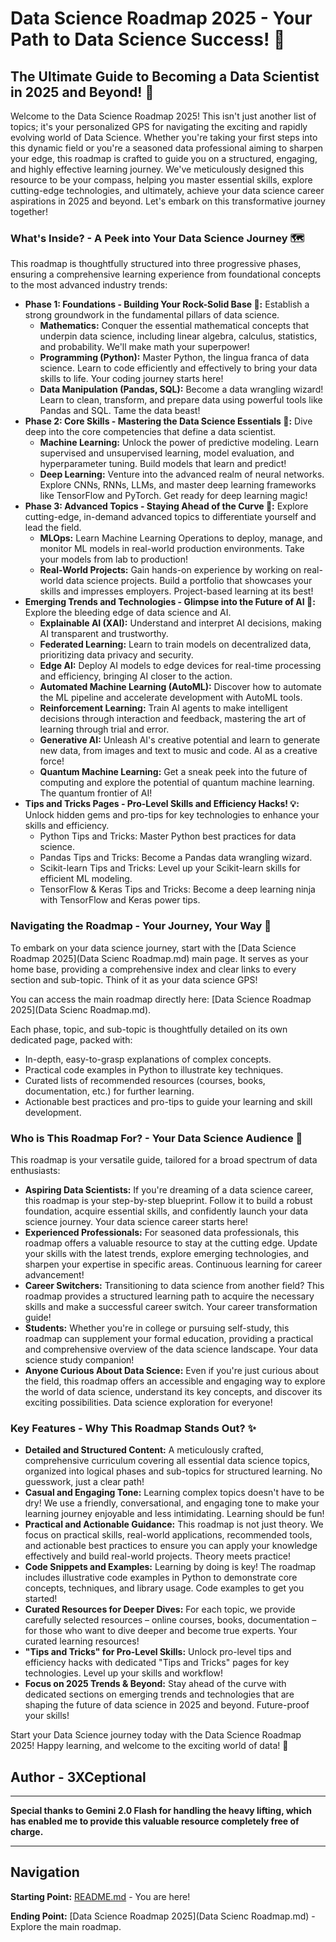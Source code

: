 # Data Science Roadmap 2025 - Your Path to Data Science Success! 🚀

## The Ultimate Guide to Becoming a Data Scientist in 2025 and Beyond! 🌟

Welcome to the Data Science Roadmap 2025! This isn't just another list of topics; it's your personalized GPS for navigating the exciting and rapidly evolving world of Data Science. Whether you're taking your first steps into this dynamic field or you're a seasoned data professional aiming to sharpen your edge, this roadmap is crafted to guide you on a structured, engaging, and highly effective learning journey. We've meticulously designed this resource to be your compass, helping you master essential skills, explore cutting-edge technologies, and ultimately, achieve your data science career aspirations in 2025 and beyond. Let's embark on this transformative journey together! 

### What's Inside? - A Peek into Your Data Science Journey 🗺️

This roadmap is thoughtfully structured into three progressive phases, ensuring a comprehensive learning experience from foundational concepts to the most advanced industry trends:

*   **Phase 1: Foundations - Building Your Rock-Solid Base 🧱:**  Establish a strong groundwork in the fundamental pillars of data science.
    *   **Mathematics:** Conquer the essential mathematical concepts that underpin data science, including linear algebra, calculus, statistics, and probability. We'll make math your superpower!
    *   **Programming (Python):**  Master Python, the lingua franca of data science. Learn to code efficiently and effectively to bring your data skills to life. Your coding journey starts here!
    *   **Data Manipulation (Pandas, SQL):** Become a data wrangling wizard! Learn to clean, transform, and prepare data using powerful tools like Pandas and SQL. Tame the data beast!
*   **Phase 2: Core Skills - Mastering the Data Science Essentials 🎯:** Dive deep into the core competencies that define a data scientist.
    *   **Machine Learning:**  Unlock the power of predictive modeling. Learn supervised and unsupervised learning, model evaluation, and hyperparameter tuning. Build models that learn and predict!
    *   **Deep Learning:**  Venture into the advanced realm of neural networks. Explore CNNs, RNNs, LLMs, and master deep learning frameworks like TensorFlow and PyTorch. Get ready for deep learning magic!
*   **Phase 3: Advanced Topics - Staying Ahead of the Curve 🚀:** Explore cutting-edge, in-demand advanced topics to differentiate yourself and lead the field.
    *   **MLOps:**  Learn Machine Learning Operations to deploy, manage, and monitor ML models in real-world production environments. Take your models from lab to production!
    *   **Real-World Projects:**  Gain hands-on experience by working on real-world data science projects. Build a portfolio that showcases your skills and impresses employers. Project-based learning at its best! 
*   **Emerging Trends and Technologies - Glimpse into the Future of AI 🔮:** Explore the bleeding edge of data science and AI.
    *   **Explainable AI (XAI):**  Understand and interpret AI decisions, making AI transparent and trustworthy.
    *   **Federated Learning:**  Learn to train models on decentralized data, prioritizing data privacy and security.
    *   **Edge AI:**  Deploy AI models to edge devices for real-time processing and efficiency, bringing AI closer to the action.
    *   **Automated Machine Learning (AutoML):**  Discover how to automate the ML pipeline and accelerate development with AutoML tools.
    *   **Reinforcement Learning:**  Train AI agents to make intelligent decisions through interaction and feedback, mastering the art of learning through trial and error.
    *   **Generative AI:**  Unleash AI's creative potential and learn to generate new data, from images and text to music and code. AI as a creative force!
    *   **Quantum Machine Learning:**  Get a sneak peek into the future of computing and explore the potential of quantum machine learning. The quantum frontier of AI!
*   **Tips and Tricks Pages - Pro-Level Skills and Efficiency Hacks! 💡:**  Unlock hidden gems and pro-tips for key technologies to enhance your skills and efficiency.
    *   Python Tips and Tricks: Master Python best practices for data science.
    *   Pandas Tips and Tricks: Become a Pandas data wrangling wizard.
    *   Scikit-learn Tips and Tricks:  Level up your Scikit-learn skills for efficient ML modeling.
    *   TensorFlow & Keras Tips and Tricks:  Become a deep learning ninja with TensorFlow and Keras power tips.

### Navigating the Roadmap - Your Journey, Your Way 🧭

To embark on your data science journey, start with the [Data Science Roadmap 2025](Data Scienc Roadmap.md) main page. It serves as your home base, providing a comprehensive index and clear links to every section and sub-topic. Think of it as your data science GPS! 

You can access the main roadmap directly here: [Data Science Roadmap 2025](Data Scienc Roadmap.md). 

Each phase, topic, and sub-topic is thoughtfully detailed on its own dedicated page, packed with:

*   In-depth, easy-to-grasp explanations of complex concepts.
*   Practical code examples in Python to illustrate key techniques.
*   Curated lists of recommended resources (courses, books, documentation, etc.) for further learning.
*   Actionable best practices and pro-tips to guide your learning and skill development.

### Who is This Roadmap For? - Your Data Science Audience 🎯

This roadmap is your versatile guide, tailored for a broad spectrum of data enthusiasts:

*   **Aspiring Data Scientists:** If you're dreaming of a data science career, this roadmap is your step-by-step blueprint. Follow it to build a robust foundation, acquire essential skills, and confidently launch your data science journey. Your data science career starts here! 
*   **Experienced Professionals:**  For seasoned data professionals, this roadmap offers a valuable resource to stay at the cutting edge. Update your skills with the latest trends, explore emerging technologies, and sharpen your expertise in specific areas. Continuous learning for career advancement! 
*   **Career Switchers:**  Transitioning to data science from another field? This roadmap provides a structured learning path to acquire the necessary skills and make a successful career switch. Your career transformation guide! 
*   **Students:**  Whether you're in college or pursuing self-study, this roadmap can supplement your formal education, providing a practical and comprehensive overview of the data science landscape. Your data science study companion! 
*   **Anyone Curious About Data Science:**  Even if you're just curious about the field, this roadmap offers an accessible and engaging way to explore the world of data science, understand its key concepts, and discover its exciting possibilities. Data science exploration for everyone! 

### Key Features - Why This Roadmap Stands Out? ✨

*   **Detailed and Structured Content:**  A meticulously crafted, comprehensive curriculum covering all essential data science topics, organized into logical phases and sub-topics for structured learning. No guesswork, just a clear path! 
*   **Casual and Engaging Tone:**  Learning complex topics doesn't have to be dry! We use a friendly, conversational, and engaging tone to make your learning journey enjoyable and less intimidating. Learning should be fun! 
*   **Practical and Actionable Guidance:**  This roadmap is not just theory. We focus on practical skills, real-world applications, recommended tools, and actionable best practices to ensure you can apply your knowledge effectively and build real-world projects. Theory meets practice! 
*   **Code Snippets and Examples:**  Learning by doing is key! The roadmap includes illustrative code examples in Python to demonstrate core concepts, techniques, and library usage. Code examples to get you started! 
*   **Curated Resources for Deeper Dives:**  For each topic, we provide carefully selected resources – online courses, books, documentation – for those who want to dive deeper and become true experts. Your curated learning resources! 
*   **"Tips and Tricks" for Pro-Level Skills:**  Unlock pro-level tips and efficiency hacks with dedicated "Tips and Tricks" pages for key technologies. Level up your skills and workflow! 
*   **Focus on 2025 Trends & Beyond:**  Stay ahead of the curve with dedicated sections on emerging trends and technologies that are shaping the future of data science in 2025 and beyond. Future-proof your skills! 

Start your Data Science journey today with the Data Science Roadmap 2025! Happy learning, and welcome to the exciting world of data! 🚀

## Author - 3XCeptional

---
**Special thanks to Gemini 2.0 Flash for handling the heavy lifting, which has enabled me to provide this valuable resource completely free of charge.**

---

## Navigation

**Starting Point:** [README.md](README.md) - You are here!

**Ending Point:** [Data Science Roadmap 2025](Data Scienc Roadmap.md) - Explore the main roadmap.